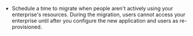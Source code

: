 - Schedule a time to migrate when people aren't actively using your enterprise's resources. During the migration, users cannot access your enterprise until after you configure the new application and users as re-provisioned.
